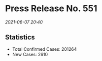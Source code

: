 
# Press Release No. 551
*2021-06-07 20:40*

## Statistics
* Total Confirmed Cases: 201264
* New Cases: 2610




        
